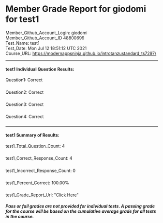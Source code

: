 # Member Grade Report for giodomi for test1  
   
Member_Github_Account_Login: giodomi  
Member_Github_Account_ID 48800699  
Test_Name: test1  
Test_Date: Mon Jul 12 18:51:12 UTC 2021  
Course_URL: https://modernappsninja.github.io/introtanzustandard_ts7297/  
   
---  
#### test1 Individual Question Results:  
Question1: Correct  
#####  
Question2: Correct  
#####  
Question3: Correct  
#####  
Question4: Correct  
#####  
---  
#### test1 Summary of Results:  
test1_Total_Question_Count: 4  
#####  
test1_Correct_Response_Count: 4  
#####  
test1_Incorrect_Response_Count: 0  
#####  
test1_Percent_Correct: 100.00%  
#####  
test1_Grade_Report_Url: "[Click Here](https://github.com/modernappsninjas/giodomi/blob/main/static/userdata/courses/introtanzustandard_ts7297/grade_report.pr234.test1.md)"
##### Pass or fail grades are not provided for individual tests. A passing grade for the course will be based on the cumulative average grade for all tests in the course.  

